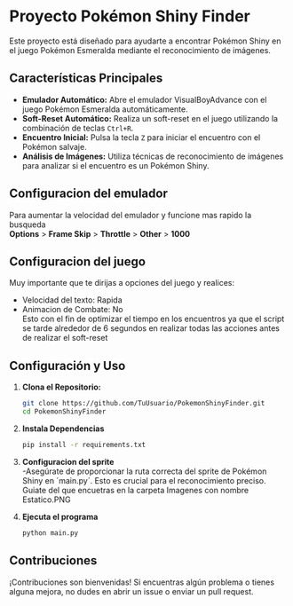 # Proyecto Pokémon Shiny Finder

Este proyecto está diseñado para ayudarte a encontrar Pokémon Shiny en el juego Pokémon Esmeralda mediante el reconocimiento de imágenes.

## Características Principales

- **Emulador Automático:** Abre el emulador VisualBoyAdvance con el juego Pokémon Esmeralda automáticamente.
- **Soft-Reset Automático:** Realiza un soft-reset en el juego utilizando la combinación de teclas `Ctrl+R`.
- **Encuentro Inicial:** Pulsa la tecla `Z` para iniciar el encuentro con el Pokémon salvaje.
- **Análisis de Imágenes:** Utiliza técnicas de reconocimiento de imágenes para analizar si el encuentro es un Pokémon Shiny.

## Configuracion del emulador  
Para aumentar la velocidad del emulador y funcione mas rapido la busqueda  
**Options** > **Frame Skip** > **Throttle** > **Other** > **1000**


## Configuracion del juego  
Muy importante que te dirijas a opciones del juego y realices:  
- Velocidad del texto: Rapida  
- Animacion de Combate: No  
Esto con el fin de optimizar el tiempo en los encuentros ya que el script se tarde
alrededor de 6 segundos en realizar todas las acciones antes de realizar el soft-reset

## Configuración y Uso

1. **Clona el Repositorio:**
   ```bash
   git clone https://github.com/TuUsuario/PokemonShinyFinder.git
   cd PokemonShinyFinder

2. **Instala Dependencias**
    ```bash
    pip install -r requirements.txt

3. **Configuracion del sprite**  
    -Asegúrate de proporcionar la ruta correcta del sprite de Pokémon Shiny en ´main.py´. Esto es crucial para el reconocimiento preciso.
    Guiate del que encuetras en la carpeta Imagenes con nombre Estatico.PNG

4. **Ejecuta el programa**
    ```bash
    python main.py

## Contribuciones  
¡Contribuciones son bienvenidas! Si encuentras algún problema o tienes alguna mejora, no dudes en abrir un issue o enviar un pull request.